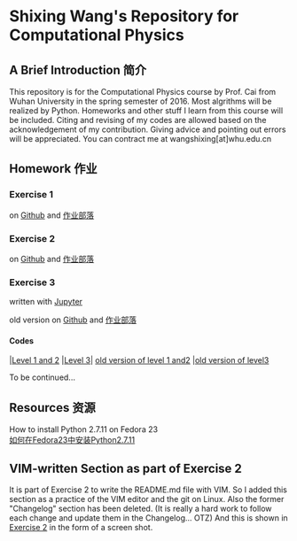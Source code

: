 # Shixing Wang's Repository for Computational Physics

## A Brief Introduction 简介

This repository is for the Computational Physics course by Prof. Cai from Wuhan University in the spring semester of 2016. Most algrithms will be realized by Python. Homeworks and other stuff I learn from this course will be included. Citing and revising of my codes are allowed based on the acknowledgement of my contribution. Giving advice and pointing out errors will be appreciated. You can contract me at wangshixing[at]whu.edu.cn

## Homework 作业

### Exercise 1 

on [Github](https://github.com/ShixingWang/computationalphysics_N2013301020050/blob/master/Exercises/Exercise1.md) and [作业部落](https://www.zybuluo.com/ShixingWang/note/302740)

### Exercise 2 

on [Github](https://github.com/ShixingWang/computationalphysics_N2013301020050/blob/master/Exercises/Exercise2.md) and [作业部落](https://www.zybuluo.com/ShixingWang/note/303533)

### Exercise 3 
written with [Jupyter](https://github.com/ShixingWang/computationalphysics_N2013301020050/edit/master/Exercises/Exercise3_new.ipynb)

old version on [Github](https://github.com/ShixingWang/computationalphysics_N2013301020050/blob/master/Exercises/Exercise3.md) and [作业部落](https://www.zybuluo.com/ShixingWang/note/311331)

#### Codes

|[Level 1 and 2](https://github.com/ShixingWang/computationalphysics_N2013301020050/blob/master/Codes/Exercise2_level12_new.py) |[Level 3](https://github.com/ShixingWang/computationalphysics_N2013301020050/blob/master/Codes/Exercise2_level3_new.py)| [old version of level 1 and2]() |[old version of level3]()

To be continued...

## Resources 资源

How to install Python 2.7.11 on Fedora 23 <br>
[如何在Fedora23中安装Python2.7.11](https://github.com/ShixingWang/computationalphysics_N2013301020050/blob/master/Resource/Fedora23.Python.2_7_11.md)

## VIM-written Section as part of Exercise 2

It is part of Exercise 2 to write the README.md file with VIM. So I added this section as a practice of the VIM editor and the git on Linux. Also the former "Changelog" section has been deleted. (It is  really a hard work to follow each change and update them in the Changelog... OTZ) And this is shown in [Exercise 2](https://github.com/ShixingWang/computationalphysics_N2013301020050/blob/master/Exercises/Exercise2.md) in the form of a screen shot. 
